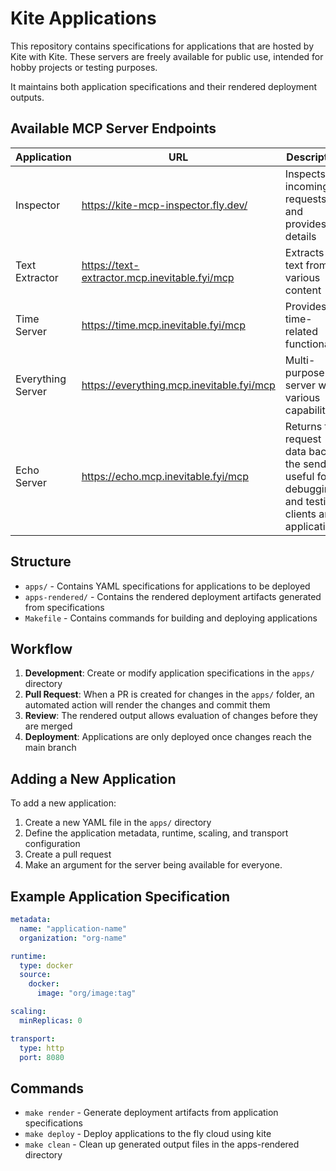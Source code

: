 # Kite Applications

This repository contains specifications for applications that are hosted by Kite with Kite. These servers are freely available for public use, intended for hobby projects or testing purposes.

It maintains both application specifications and their rendered deployment outputs.

## Available MCP Server Endpoints

| Application | URL | Description |
|-------------|-----|-------------|
| Inspector | https://kite-mcp-inspector.fly.dev/ | Inspects incoming requests and provides details |
| Text Extractor | https://text-extractor.mcp.inevitable.fyi/mcp | Extracts text from various content |
| Time Server | https://time.mcp.inevitable.fyi/mcp | Provides time-related functionality |
| Everything Server | https://everything.mcp.inevitable.fyi/mcp | Multi-purpose server with various capabilities |
| Echo Server | https://echo.mcp.inevitable.fyi/mcp | Returns the request data back to the sender, useful for debugging and testing clients and applications |

## Structure

- `apps/` - Contains YAML specifications for applications to be deployed
- `apps-rendered/` - Contains the rendered deployment artifacts generated from specifications
- `Makefile` - Contains commands for building and deploying applications

## Workflow

1. **Development**: Create or modify application specifications in the `apps/` directory
2. **Pull Request**: When a PR is created for changes in the `apps/` folder, an automated action will render the changes and commit them
3. **Review**: The rendered output allows evaluation of changes before they are merged
4. **Deployment**: Applications are only deployed once changes reach the main branch

## Adding a New Application

To add a new application:

1. Create a new YAML file in the `apps/` directory
2. Define the application metadata, runtime, scaling, and transport configuration
3. Create a pull request
4. Make an argument for the server being available for everyone.

## Example Application Specification

```yaml
metadata:
  name: "application-name"
  organization: "org-name"

runtime:
  type: docker
  source:
    docker:
      image: "org/image:tag"

scaling:
  minReplicas: 0

transport:
  type: http
  port: 8080
```

## Commands

- `make render` - Generate deployment artifacts from application specifications
- `make deploy` - Deploy applications to the fly cloud using kite
- `make clean` - Clean up generated output files in the apps-rendered directory
